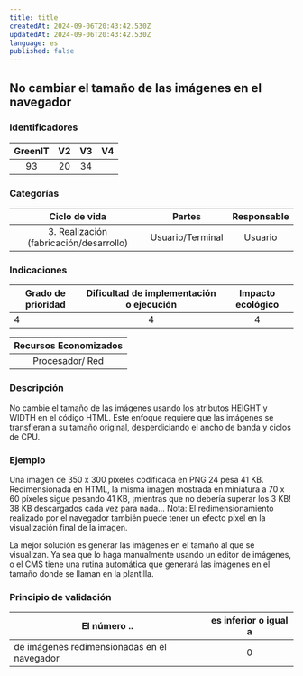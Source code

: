 ```yaml
---
title: title
createdAt: 2024-09-06T20:43:42.530Z
updatedAt: 2024-09-06T20:43:42.530Z
language: es
published: false
---
```

## No cambiar el tamaño de las imágenes en el navegador

### Identificadores

| GreenIT | V2 | V3 | V4 |
|:-------:|:----:|:----:|:----:|
|  93   | 20  | 34 | |

### Categorías

| Ciclo de vida | Partes | Responsable  |
|:---------:|:----:|:----:|
| 3. Realización (fabricación/desarrollo) | Usuario/Terminal | Usuario |

### Indicaciones

| Grado de prioridad   | Dificultad de implementación o ejecución | Impacto ecológico   |
|-------------------|:-------------------------:|:---------------------:|
| 4 | 4 | 4 |

|Recursos Economizados   |
|:----------------------------------------------------------:|
| Procesador/ Red  |

### Descripción

No cambie el tamaño de las imágenes usando los atributos HEIGHT y WIDTH en el código HTML. Este enfoque requiere que las imágenes se transfieran a su tamaño original, desperdiciando el ancho de banda y ciclos de CPU.

### Ejemplo

Una imagen de 350 x 300 píxeles codificada en PNG 24 pesa 41 KB. Redimensionada en HTML, la misma imagen mostrada en miniatura a 70 x 60 píxeles sigue pesando 41 KB, ¡mientras que no debería superar los 3 KB! 38 KB descargados cada vez para nada... Nota: El redimensionamiento realizado por el navegador también puede tener un efecto píxel en la visualización final de la imagen.

La mejor solución es generar las imágenes en el tamaño al que se visualizan. Ya sea que lo haga manualmente usando un editor de imágenes, o el CMS tiene una rutina automática que generará las imágenes en el tamaño donde se llaman en la plantilla.

### Principio de validación

| El número ..   | es inferior o igual a   |  
|-------------------|:-------------------------:|
| de imágenes redimensionadas en el navegador | 0  |

